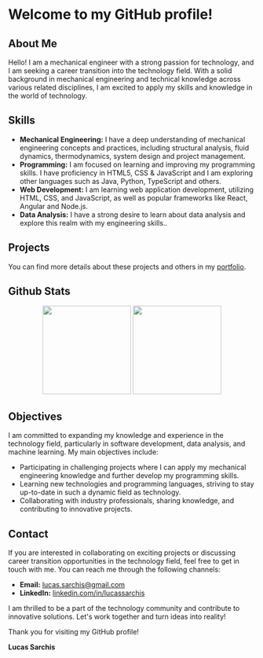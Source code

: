# Welcome to my GitHub profile!

## About Me

Hello! I am a mechanical engineer with a strong passion for technology, and I am seeking a career transition into the technology field. With a solid background in mechanical engineering and technical knowledge across various related disciplines, I am excited to apply my skills and knowledge in the world of technology.

## Skills

- **Mechanical Engineering:** I have a deep understanding of mechanical engineering concepts and practices, including structural analysis, fluid dynamics, thermodynamics, system design and project management.
- **Programming:** I am focused on learning and improving my programming skills. I have proficiency in HTML5, CSS & JavaScript and I am exploring other languages such as Java, Python, TypeScript and others.
- **Web Development:** I am learning web application development, utilizing HTML, CSS, and JavaScript, as well as popular frameworks like React, Angular and Node.js.
- **Data Analysis:** I have a strong desire to learn about data analysis and explore this realm with my engineering skills..

## Projects

You can find more details about these projects and others in my [portfolio](https://lucassarchis.com/).

## Github Stats

<div  align="center">
 <img height="180em" src="https://github-readme-stats-sigma-five.vercel.app/api/?username=lucassarchis&show_icons=true&theme=transparent&include_all_commits=true&count_private=true"/>
 <img height="180em" src="https://github-readme-stats-sigma-five.vercel.app/api/top-langs/?username=lucassarchis&layout=compact&langs_count=6&theme=transparent"/>
</div>

## Objectives

I am committed to expanding my knowledge and experience in the technology field, particularly in software development, data analysis, and machine learning. My main objectives include:

- Participating in challenging projects where I can apply my mechanical engineering knowledge and further develop my programming skills.
- Learning new technologies and programming languages, striving to stay up-to-date in such a dynamic field as technology.
- Collaborating with industry professionals, sharing knowledge, and contributing to innovative projects.

## Contact

If you are interested in collaborating on exciting projects or discussing career transition opportunities in the technology field, feel free to get in touch with me. You can reach me through the following channels:

- **Email:** lucas.sarchis@gmail.com
- **LinkedIn:** [linkedin.com/in/lucassarchis](https://www.linkedin.com/in/lucassarchis/)

I am thrilled to be a part of the technology community and contribute to innovative solutions. Let's work together and turn ideas into reality!

Thank you for visiting my GitHub profile!

**Lucas Sarchis**
